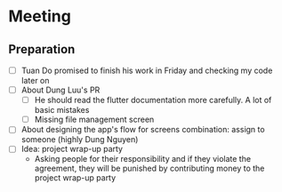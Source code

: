 # Meeting

## Preparation

- [ ] Tuan Do promised to finish his work in Friday and checking my code later on
- [ ] About Dung Luu's PR
  - [ ] He should read the flutter documentation more carefully. A lot of basic mistakes
  - [ ] Missing file management screen
- [ ] About designing the app's flow for screens combination: assign to someone (highly Dung Nguyen)
- [ ] Idea: project wrap-up party
  - Asking people for their responsibility and if they violate the agreement, they will be punished by contributing money to the project wrap-up party
